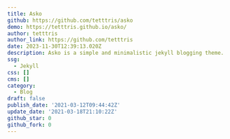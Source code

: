 ```yaml
---
title: Asko
github: https://github.com/tetttris/asko
demo: https://tetttris.github.io/asko/
author: tetttris
author_link: https://github.com/tetttris
date: 2023-11-30T12:39:13.020Z
description: Asko is a simple and minimalistic jekyll blogging theme.
ssg:
  - Jekyll
css: []
cms: []
category:
  - Blog
draft: false
publish_date: '2021-03-12T09:44:42Z'
update_date: '2021-03-18T21:10:22Z'
github_star: 0
github_fork: 0
---
```

